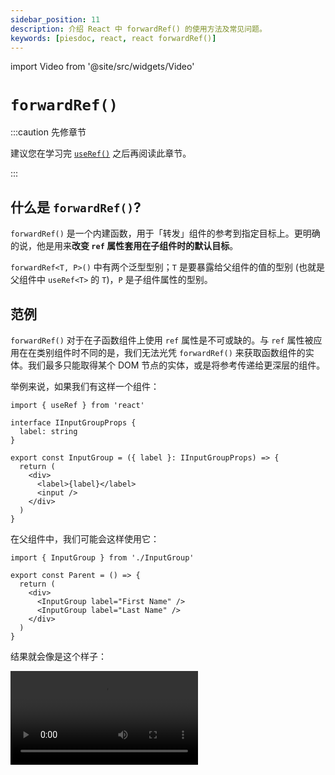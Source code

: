 ```yaml
---
sidebar_position: 11
description: 介绍 React 中 forwardRef() 的使用方法及常见问题。
keywords: [piesdoc, react, react forwardRef()]
---
```


import Video from '@site/src/widgets/Video'

# `forwardRef()`

:::caution 先修章节

建议您在学习完 [`useRef()`](./use-ref#component-instances) 之后再阅读此章节。

:::

## 什么是 `forwardRef()`?

`forwardRef()` 是一个内建函数，用于「转发」组件的参考到指定目标上。更明确的说，他是用来**改变 `ref` 属性套用在子组件时的默认目标**。

`forwardRef<T, P>()` 中有两个泛型型别；`T` 是要暴露给父组件的值的型别 (也就是父组件中 `useRef<T>` 的 `T`)，`P` 是子组件属性的型别。

## 范例

`forwardRef()` 对于在子函数组件上使用 `ref` 属性是不可或缺的。与 `ref` 属性被应用在在类别组件时不同的是，我们无法光凭 `forwardRef()` 来获取函数组件的实体。我们最多只能取得某个 DOM 节点的实体，或是将参考传递给更深层的组件。

举例来说，如果我们有这样一个组件：

```tsx title="InputGroup.tsx" showLineNumbers
import { useRef } from 'react'

interface IInputGroupProps {
  label: string
}

export const InputGroup = ({ label }: IInputGroupProps) => {
  return (
    <div>
      <label>{label}</label>
      <input />
    </div>
  )
}
```

在父组件中，我们可能会这样使用它：

```tsx title="Parent.tsx" showLineNumbers
import { InputGroup } from './InputGroup'

export const Parent = () => {
  return (
    <div>
      <InputGroup label="First Name" />
      <InputGroup label="Last Name" />
    </div>
  )
}
```

结果就会像是这个样子：

<Video src="/video/react/forward-ref_0.mp4" />

目前一切都运作良好，但是我们现在被要求增加一个新的功能－在某个父组件的按钮被点击时，我们要聚焦 (focus) 在 "Last Name" 的输入框上。由于 `<input>` 标签被放在子组件中，似乎没有优雅的方式可以达成这个目的。

这就是 `forwardRef()` 有用的地方。它可以让 `ref` 属性也能在函数组件上运作，并且转发参考的对象至 `InputGroup` 中的 `<input>` 上。例如：

```tsx title="InputGroup.tsx" showLineNumbers
import { forwardRef } from 'react'

interface IInputGroupProps {
  label: string
}

// highlight-next-line
export const InputGroup = forwardRef<HTMLInputElement, IInputGroupProps>(
  // highlight-next-line
  ({ label }, ref) => {
    return (
      <div>
        <label>{label}</label>
        {/* highlight-next-line */}
        <input ref={ref} />
      </div>
    )
  }
)
```

如您所见，`ref` 并不会被放在属性 (props) 之中；相反地，它被放在 `forwardRef()` 的第二个参数中供我们使用。在将 `ref` 绑定到 `<input>` 身上之后，我们终于可以从父组件使用参考取得子组件 `<input>` 的实体：

```tsx title="Parent.tsx" showLineNumbers
import { useRef } from 'react'
import { InputGroup } from './InputGroup'

export const Parent = () => {
  // highlight-next-line
  const lastNameInput = useRef<HTMLInputElement>(null)

  const focusLastNameInput = () => {
    lastNameInput.current?.focus()
  }

  return (
    <div>
      <InputGroup label="First Name" />
      <InputGroup
        {/* highlight-next-line */}
        ref={lastNameInput}
        label="Last Name"
      />
      <button onClick={focusLastNameInput}>
        Focus Last Name Input
      </button>
    </div>
  )
}
```

<Video src="/video/react/forward-ref_1.mp4" />

<details>
  <summary><code>forwardRef()</code> 能用在类别组件身上吗？</summary>

  可以，但是我们不建议这么做；为了让他动起来，一些怪招数是无法避免的。举例来说：

  ```tsx title="InputGroup.tsx" showLineNumbers
  import { Component, forwardRef } from 'react'

  interface IInputGroupProps {
    label: string
  }

  interface IInputGroupState {}

  export const InputGroup = forwardRef<HTMLInputElement, IInputGroupProps>(
    (props, ref) => {
      // highlight-next-line
      class MyComponent extends Component<IInputGroupProps, IInputGroupState> {
        render() {
          return (
            <div>
              <label>{this.props.label}</label>
              {/* highlight-next-line */}
              <input ref={ref} />
            </div>
          )
        }
      }

      // highlight-next-line
      return <MyComponent {...props} />
    }
  )
  ```

  为了取得 `forwardRef()` 中的 `ref` 并在类别组件中使用，我们得将类别组件定义在 `forwardRef()` 之中 (或是做差不多的事情)。
  
  此外，在这个范例中，由于 `MyComponent` (它是一个组件) 被定义在 `InputGroup` 中 (也是一个组件)，每次 `InputGroup` 重新渲染，`MyComponent` 就会被重新定义；代表「旧的」`<MyComponent {...props} />` 会被卸载，「新的」`<MyComponent {...props} />` 会被挂载，导致我们失去 `MyComponent` 中所有的状态。

  <Video src="/video/react/forward-ref_with-class-component.mp4" />

  要解决这个问题，最简单的解决方法就是在第一次渲染之前将 `MyComponent` 的定义记下来，并且从那时起只使用它来进行渲染。例如：

  ```tsx title="InputGroup.tsx" showLineNumbers
  import { Component, forwardRef } from 'react'

  // highlight-next-line
  let MemoizedComponent: Component

  export const InputGroup = forwardRef(
    (props, ref) => {
      class MyComponent extends Component {
        // ...
      }

      // highlight-start
      if (!MemoizedComponent) {
        MemoizedComponent = MyComponent
      }
      // highlight-end

      // highlight-next-line
      return <MemoizedComponent {...props} />
    }
  )
  ```

  总而言之，为了让事情变得更简单，我们建议使用类别组件内建的 `ref` 就好了！
</details>

## `useImperativeHandle()`

虽然他的名字听起来好像和事件监听或是拖拉功能有关，但其实一点关系也没有。`useImperativeHandle()` 是一个内建的钩子 (hook)，用于**改变子组件的 `ref` 属性暴露给父组件的值**；这个钩子必须和 `forwardRef()` 一起使用 (因为那是唯一一个能在子组件取得 `ref` 属性值的方法)。

- `useImperativeHandle()` 中有三个参数，分别为：
  1. 从父组件传递下来的 `ref` 属性；也就是 `forwardRef()` 的第二个参数。
  2. 一个用于暴露数值给父组件的函数。
  3. 一个非必要的依赖值阵列 `dependencies`，用于决定被暴露的数值何时该被重新计算。类似于 [`useEffect()`](./use-effect#useeffect-是如何运作的)，`dependencies` 的默认值为 `undefined`，代表被暴露的数值会在组件重新渲染时重新计算。
- `useImperativeHandle<T, R extends T>()` 中有两个泛型别；`T` 是参考的型别 (就是父组件中 `useRef<T>` 的 `T`)，`R` 则是被暴露的值的型别，必须扩展 (extends) `T`。

`useImperativeHandle()` 的运作方式就像是把`ref`「拦截」下来，并返回任何我们想要曝光给父组件的值。

### `useImperativeHandle()` 范例

在 `useImperativeHandle()` 的帮助下，我们现在能从父组件调用定义在子组件中的方法，就像类别组件的 `ref` 属性那样。

我们必须在强调一次，这个作法只该在**标准的属性/状态无法达成您的需求，或是标准的属性/状态不便使用时**才被使用。下方是我们在 [`useRef()`](./use-ref) 章节中提到的[其中一个范例](./use-ref#组件实体)，但是使用函数组件的写法。

```tsx title="Parent.tsx" showLineNumbers
import { useRef } from 'react'
  // highlight-next-line
import { Child, IChild } from './Child'

export const Parent = () => {
  // highlight-next-line
  const child = useRef<IChild>(null)

  const makeChilGetOld = () => {
  // highlight-next-line
    child.current?.getOld()
  }

  return (
    <div>
      {/* highlight-next-line */}
      <Child ref={child} />
      <button onClick={makeChilGetOld}>
        Make Child Get Old
      </button>
    </div>
  )
}
```

```tsx title="Child.tsx" showLineNumbers
import { forwardRef, useImperativeHandle, useState } from 'react'

export interface IChild {
  getOld: () => void
}

export const Child = forwardRef<IChild>((props, ref) => {
  const [age, setAge] = useState(5)

  const getOld = () => {
    setAge((prev) => prev + 1)
  }

  // highlight-next-line
  useImperativeHandle(ref, () => ({ getOld }), [])

  return (
    <h1>Hello, I am {age} years old</h1>
  )
})
```